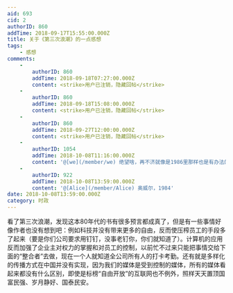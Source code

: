 ```yaml
---
aid: 693
cid: 2
authorID: 860
addTime: 2018-09-17T15:55:00.000Z
title: 关于《第三次浪潮》的一点感想
tags:
    - 感想
comments:
    -
        authorID: 860
        addTime: 2018-09-18T07:27:00.000Z
        content: <strike>用户已注销，隐藏回帖</strike>
    -
        authorID: 860
        addTime: 2018-09-18T15:08:00.000Z
        content: <strike>用户已注销，隐藏回帖</strike>
    -
        authorID: 860
        addTime: 2018-09-27T12:00:00.000Z
        content: <strike>用户已注销，隐藏回帖</strike>
    -
        authorID: 1054
        addTime: 2018-10-08T11:16:00.000Z
        content: '@[we](/member/we) 绝望啥，再不济就像是1986里那样也是有办法的啊'
    -
        authorID: 922
        addTime: 2018-10-08T13:59:00.000Z
        content: '@[Alice](/member/Alice) 奥威尔，1984'
date: 2018-10-08T13:59:00.000Z
category: 时政
---
```


看了第三次浪潮，发现这本80年代的书有很多预言都成真了，但是有一些事情好像作者也没有想到吧：例如科技并没有带来更多的自由，反而使压榨员工的手段多了起来（要是你们公司要求用钉钉，没事老钉你，你们就知道了）。计算机的应用反而加强了企业主对权力的掌握和对员工的控制，以前忙不过来只能把事情交给下面的“整合者”去做，现在一个人就知道全公司所有人的打卡考勤。还有就是多样化的传播方式在中国并没有实现，因为我们的媒体是受到控制的媒体，所有的媒体看起来都没有什么区别，即使是标榜“自由开放”的互联网也不例外，照样天天置顶国富民强、岁月静好、国泰民安。
